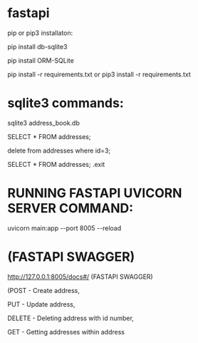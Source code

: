 # fastapi
pip or pip3 installaton:

pip install db-sqlite3

pip install ORM-SQLite

pip install -r requirements.txt
or
pip3 install -r requirements.txt


#   sqlite3 commands:
sqlite3 address_book.db

SELECT * FROM addresses;

delete from addresses where id=3;

SELECT * FROM addresses;
.exit

# RUNNING FASTAPI UVICORN SERVER COMMAND:
uvicorn main:app --port 8005 --reload

# (FASTAPI SWAGGER)
http://127.0.0.1:8005/docs#/    (FASTAPI SWAGGER)

(POST - Create address,

PUT - Update address,

DELETE - Deleting address with id number,

GET - Getting addresses within address
